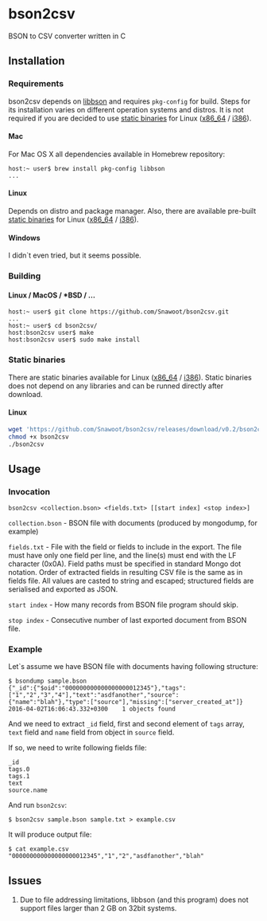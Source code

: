 # bson2csv
BSON to CSV converter written in C

## Installation

### Requirements

bson2csv depends on [libbson](https://api.mongodb.org/libbson/current/) and requires `pkg-config` for build. Steps for its installation varies on different operation systems and distros. It is not required if you are decided to use [static binaries](https://github.com/Snawoot/bson2csv#static-binaries) for Linux ([x86_64](https://github.com/Snawoot/bson2csv/releases/download/v0.2/bson2csv.static.linux_x86_64) / [i386](https://github.com/Snawoot/bson2csv/releases/download/v0.2/bson2csv.static.linux_i386)).

#### Mac

For Mac OS X all dependencies available in Homebrew repository:
```
host:~ user$ brew install pkg-config libbson
...
```

#### Linux

Depends on distro and package manager. Also, there are available pre-built [static binaries](https://github.com/Snawoot/bson2csv#static-binaries) for Linux ([x86_64](https://github.com/Snawoot/bson2csv/releases/download/v0.2/bson2csv.static.linux_x86_64) / [i386](https://github.com/Snawoot/bson2csv/releases/download/v0.2/bson2csv.static.linux_i386)).

#### Windows

I didn\`t even tried, but it seems possible.

### Building

#### Linux / MacOS / *BSD / ...

```
host:~ user$ git clone https://github.com/Snawoot/bson2csv.git
...
host:~ user$ cd bson2csv/
host:bson2csv user$ make
host:bson2csv user$ sudo make install
```

### Static binaries
There are static binaries available for Linux ([x86_64](https://github.com/Snawoot/bson2csv/releases/download/v0.2/bson2csv.static.linux_x86_64) / [i386](https://github.com/Snawoot/bson2csv/releases/download/v0.2/bson2csv.static.linux_i386)). Static binaries does not depend on any libraries and can be runned directly after download.
#### Linux
```bash
wget 'https://github.com/Snawoot/bson2csv/releases/download/v0.2/bson2csv.static.linux_x86_64' -O bson2csv
chmod +x bson2csv
./bson2csv
```

## Usage

### Invocation

```
bson2csv <collection.bson> <fields.txt> [[start index] <stop index>]
```
`collection.bson` - BSON file with documents (produced by mongodump, for example)

`fields.txt` - File with the field or fields to include in the export. The file must have only one field per line, and the line(s) must end with the LF character (0x0A). Field paths must be specified in standard Mongo dot notation. Order of extracted fields in resulting CSV file is the same as in fields file. All values are casted to string and escaped; structured fields are serialised and exported as JSON.

`start index` - How many records from BSON file program should skip.

`stop index` - Consecutive number of last exported document from BSON file.

### Example

Let\`s assume we have BSON file with documents having following structure:
```
$ bsondump sample.bson
{"_id":{"$oid":"000000000000000000012345"},"tags":["1","2","3","4"],"text":"asdfanother","source":{"name":"blah"},"type":["source"],"missing":["server_created_at"]}
2016-04-02T16:06:43.332+0300	1 objects found
```
And we need to extract `_id` field, first and second element of `tags` array, `text` field and `name` field from object in `source` field.

If so, we need to write following fields file:
```
_id
tags.0
tags.1
text
source.name
```

And run `bson2csv`:
```
$ bson2csv sample.bson sample.txt > example.csv
```

It will produce output file:
```
$ cat example.csv
"000000000000000000012345","1","2","asdfanother","blah"
```

## Issues

1. Due to file addressing limitations, libbson (and this program) does not support files larger than 2 GB on 32bit systems.
